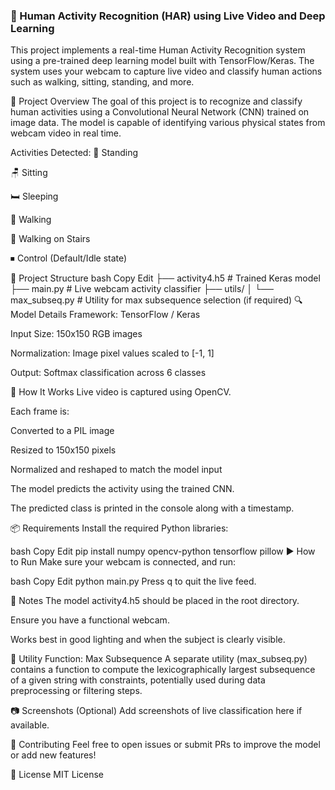 ### 🧍 Human Activity Recognition (HAR) using Live Video and Deep Learning
This project implements a real-time Human Activity Recognition system using a pre-trained deep learning model built with TensorFlow/Keras. The system uses your webcam to capture live video and classify human actions such as walking, sitting, standing, and more.

🧠 Project Overview
The goal of this project is to recognize and classify human activities using a Convolutional Neural Network (CNN) trained on image data. The model is capable of identifying various physical states from webcam video in real time.

Activities Detected:
🧍 Standing

🪑 Sitting

🛏️ Sleeping

🚶 Walking

🧗 Walking on Stairs

⏹ Control (Default/Idle state)

📁 Project Structure
bash
Copy
Edit
├── activity4.h5                 # Trained Keras model
├── main.py                      # Live webcam activity classifier
├── utils/
│   └── max_subseq.py            # Utility for max subsequence selection (if required)
🔍 Model Details
Framework: TensorFlow / Keras

Input Size: 150x150 RGB images

Normalization: Image pixel values scaled to [-1, 1]

Output: Softmax classification across 6 classes

🚀 How It Works
Live video is captured using OpenCV.

Each frame is:

Converted to a PIL image

Resized to 150x150 pixels

Normalized and reshaped to match the model input

The model predicts the activity using the trained CNN.

The predicted class is printed in the console along with a timestamp.

📦 Requirements
Install the required Python libraries:

bash
Copy
Edit
pip install numpy opencv-python tensorflow pillow
▶️ How to Run
Make sure your webcam is connected, and run:

bash
Copy
Edit
python main.py
Press q to quit the live feed.

📌 Notes
The model activity4.h5 should be placed in the root directory.

Ensure you have a functional webcam.

Works best in good lighting and when the subject is clearly visible.

🧰 Utility Function: Max Subsequence
A separate utility (max_subseq.py) contains a function to compute the lexicographically largest subsequence of a given string with constraints, potentially used during data preprocessing or filtering steps.

📷 Screenshots (Optional)
Add screenshots of live classification here if available.

🤝 Contributing
Feel free to open issues or submit PRs to improve the model or add new features!

📄 License
MIT License
